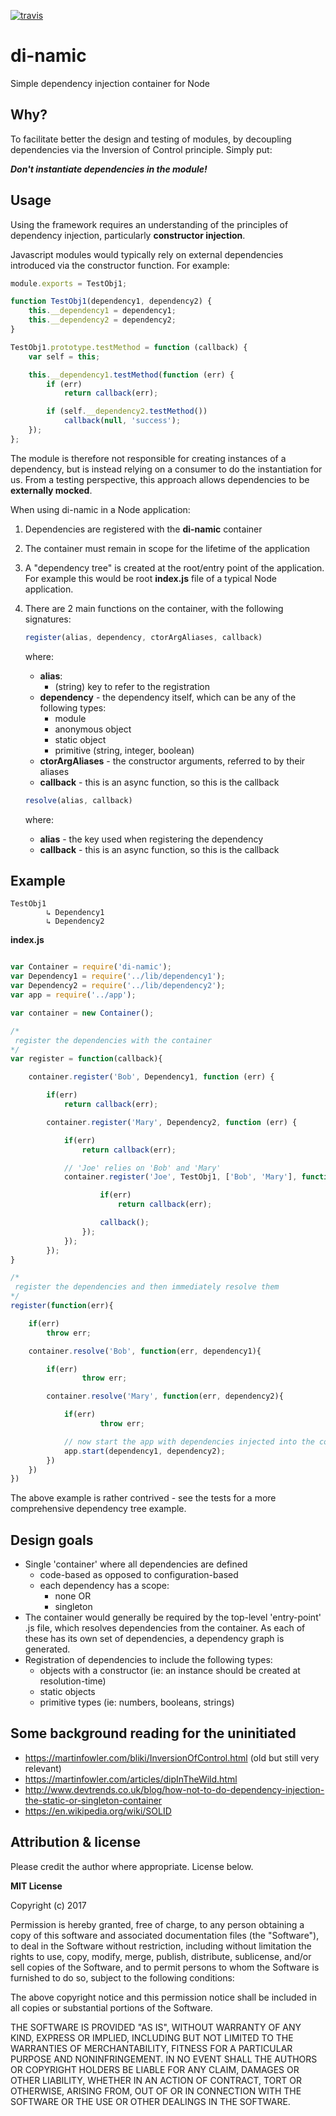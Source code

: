 [![travis](https://travis-ci.org/leebow/di-namic.svg?branch=master)](https://travis-ci.org/leebow/di-namic)

# di-namic
Simple dependency injection container for Node

## Why?

To facilitate better the design and testing of modules, by decoupling dependencies via the Inversion of Control principle. Simply put:

***Don't instantiate dependencies in the module!***


## Usage

Using the framework requires an understanding of the principles of dependency injection, particularly __constructor injection__.

Javascript modules would typically rely on external dependencies introduced via the constructor function. For example:

```javascript
module.exports = TestObj1;

function TestObj1(dependency1, dependency2) {
    this.__dependency1 = dependency1;
    this.__dependency2 = dependency2;
}

TestObj1.prototype.testMethod = function (callback) {
    var self = this;

    this.__dependency1.testMethod(function (err) {
        if (err)
            return callback(err);

        if (self.__dependency2.testMethod())
            callback(null, 'success');
    });
};
```

The module is therefore not responsible for creating instances of a dependency, but is instead relying on a consumer to do the instantiation for us. From a testing perspective, this approach allows dependencies to be __externally mocked__.

When using di-namic in a Node application:

1. Dependencies are registered with the __di-namic__ container

2. The container must remain in scope for the lifetime of the application

3. A "dependency tree" is created at the root/entry point of the application. For example this would be root __index.js__ file of a typical Node application.

4. There are 2 main functions on the container, with the following signatures:
    ```javascript
    register(alias, dependency, ctorArgAliases, callback)
    ```

    where:

    - __alias__:
        - (string) key to refer to the registration
    - __dependency__ - the dependency itself, which can be any of the following types:
        - module
        - anonymous object
        - static object
        - primitive (string, integer, boolean)
    - __ctorArgAliases__ - the constructor arguments, referred to by their aliases
    - __callback__ - this is an async function, so this is the callback
        ​

    ```javascript
    resolve(alias, callback) 
    ```

    where:

    - __alias__ - the key used when registering the dependency
    - __callback__ - this is an async function, so this is the callback

## Example

    TestObj1
            ↳ Dependency1
            ↳ Dependency2

__index.js__

```javascript

var Container = require('di-namic');
var Dependency1 = require('../lib/dependency1');
var Dependency2 = require('../lib/dependency2');
var app = require('../app');

var container = new Container();

/*
 register the dependencies with the container
*/
var register = function(callback){

    container.register('Bob', Dependency1, function (err) {

        if(err)
            return callback(err);

        container.register('Mary', Dependency2, function (err) {

            if(err)
                return callback(err);

            // 'Joe' relies on 'Bob' and 'Mary'
            container.register('Joe', TestObj1, ['Bob', 'Mary'], function (err) {

                    if(err)
                        return callback(err);

                    callback();
                });
            });
        });
}

/*
 register the dependencies and then immediately resolve them
*/
register(function(err){

    if(err)
        throw err;

    container.resolve('Bob', function(err, dependency1){

        if(err)
                throw err;

        container.resolve('Mary', function(err, dependency2){

            if(err)
                    throw err;

            // now start the app with dependencies injected into the constructor
            app.start(dependency1, dependency2);
        })
    })
})
```

The above example is rather contrived - see the tests for a more comprehensive dependency tree example.

## Design goals

- Single 'container' where all dependencies are defined
  - code-based as opposed to configuration-based
  - each dependency has a scope:
    - none OR
    - singleton
- The container would generally be required by the top-level 'entry-point' .js file, which resolves dependencies from the container. As each of these has its own set of dependencies, a dependency graph is generated.
- Registration of dependencies to include the following types:
    - objects with a constructor (ie: an instance should be created at resolution-time)
    - static objects
    - primitive types (ie: numbers, booleans, strings)

## Some background reading for the uninitiated

- https://martinfowler.com/bliki/InversionOfControl.html (old but still very relevant)
- https://martinfowler.com/articles/dipInTheWild.html
- http://www.devtrends.co.uk/blog/how-not-to-do-dependency-injection-the-static-or-singleton-container
- https://en.wikipedia.org/wiki/SOLID

## Attribution & license

Please credit the author where appropriate. License below.

**MIT License**

Copyright (c) 2017

Permission is hereby granted, free of charge, to any person obtaining a copy
of this software and associated documentation files (the "Software"), to deal
in the Software without restriction, including without limitation the rights
to use, copy, modify, merge, publish, distribute, sublicense, and/or sell
copies of the Software, and to permit persons to whom the Software is
furnished to do so, subject to the following conditions:

The above copyright notice and this permission notice shall be included in all
copies or substantial portions of the Software.

THE SOFTWARE IS PROVIDED "AS IS", WITHOUT WARRANTY OF ANY KIND, EXPRESS OR
IMPLIED, INCLUDING BUT NOT LIMITED TO THE WARRANTIES OF MERCHANTABILITY,
FITNESS FOR A PARTICULAR PURPOSE AND NONINFRINGEMENT. IN NO EVENT SHALL THE
AUTHORS OR COPYRIGHT HOLDERS BE LIABLE FOR ANY CLAIM, DAMAGES OR OTHER
LIABILITY, WHETHER IN AN ACTION OF CONTRACT, TORT OR OTHERWISE, ARISING FROM,
OUT OF OR IN CONNECTION WITH THE SOFTWARE OR THE USE OR OTHER DEALINGS IN THE
SOFTWARE.
